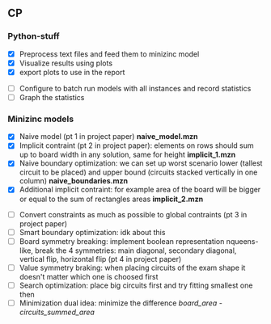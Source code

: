 ## CP

### Python-stuff
* [x] Preprocess text files and feed them to minizinc model
* [x] Visualize results using plots 
* [x] export plots to use in the report
- [ ]  Configure to batch run models with all instances and record statistics
- [ ]  Graph the statistics

### Minizinc models
* [x] Naive model (pt 1 in project paper) **naive_model.mzn**
* [x] Implicit contraint (pt 2 in project paper): elements on rows should sum up to board width in any solution, same for height **implicit_1.mzn**
* [x] Naive boundary optimization: we can set up worst scenario lower (tallest circuit to be placed) and upper bound (circuits stacked vertically in one column) **naive_boundaries.mzn**
* [x] Additional implicit contraint: for example area of the board will be bigger or equal to the sum of rectangles areas **implicit_2.mzn**
- [ ] Convert constraints as much as possible to global contraints (pt 3 in project paper)
- [ ] Smart boundary optimization: idk about this
- [ ] Board symmetry breaking: implement boolean representation nqueens-like, break the 4 symmetries: main diagonal, secondary diagonal, vertical flip, horizontal flip (pt 4 in project paper)
- [ ] Value symmetry braking: when placing circuits of the exam shape it doesn't matter which one is choosed first
- [ ] Search optimization: place big circuits first and try fitting smallest one then
- [ ] Minimization dual idea: minimize the difference *board_area - circuits_summed_area*

